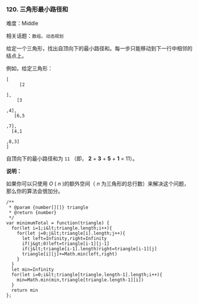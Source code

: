 ### 120. 三角形最小路径和

难度：Middle

相关话题：`数组`、`动态规划`

给定一个三角形，找出自顶向下的最小路径和。每一步只能移动到下一行中相邻的结点上。



例如，给定三角形：





```
[
     [2

],
    [3

,4],
   [6,5

,7],
  [4,1

,8,3]
]

```

自顶向下的最小路径和为 `11` （即， **2** + **3** + **5** + **1** = 11）。



 **说明：** 



如果你可以只使用  *O* ( *n* )的额外空间（ *n*  为三角形的总行数）来解决这个问题，那么你的算法会很加分。




```
/**
 * @param {number[][]} triangle
 * @return {number}
 */
var minimumTotal = function(triangle) {
  for(let i=1;i&lt;triangle.length;i++){
    for(let j=0;j&lt;triangle[i].length;j++){
      let left=Infinity,right=Infinity
      if(j&gt;0)left=triangle[i-1][j-1]
      if(j&lt;triangle[i-1].length)right=triangle[i-1][j]
      triangle[i][j]+=Math.min(left,right)
    }
  }
  let min=Infinity
  for(let i=0;i&lt;triangle[triangle.length-1].length;i++){
    min=Math.min(min,triangle[triangle.length-1][i])
  }
  return min
};



```
